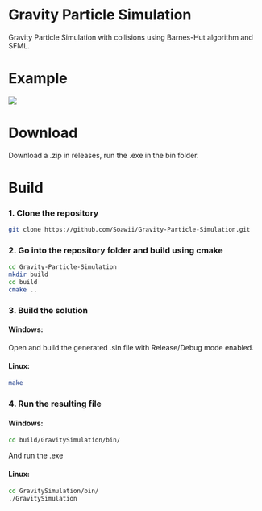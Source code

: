 # Gravity Particle Simulation
Gravity Particle Simulation with collisions using Barnes-Hut algorithm and SFML. 

# Example
![](https://i.imgur.com/XT5bOBL.gif)

# Download
Download a .zip in releases, run the .exe in the bin folder.

# Build
### 1. Clone the repository  
```bash  
git clone https://github.com/Soawii/Gravity-Particle-Simulation.git  
```  
### 2. Go into the repository folder and build using cmake  
 ```bash  
 cd Gravity-Particle-Simulation  
 mkdir build  
 cd build  
 cmake ..  
 ```  
### 3. Build the solution  
#### Windows:  
Open and build the generated .sln file with Release/Debug mode enabled.    
#### Linux:  
```bash  
make  
```  
### 4. Run the resulting file  
#### Windows:
```bash
cd build/GravitySimulation/bin/
```
And run the .exe
#### Linux:  
```bash
cd GravitySimulation/bin/
./GravitySimulation  
```  
